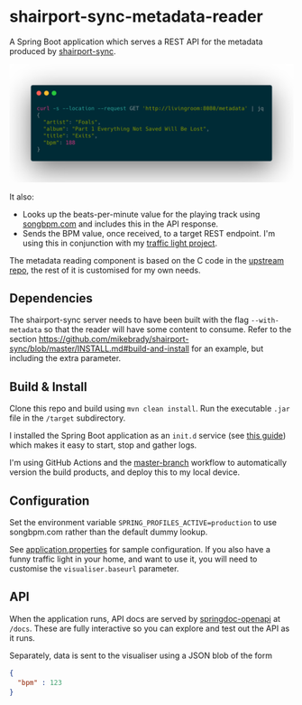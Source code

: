 # shairport-sync-metadata-reader

A Spring Boot application which serves a REST API for the metadata produced by [shairport-sync](https://github.com/mikebrady/shairport-sync).

![Screenshot of cURL usage](carbon.png)

It also:

* Looks up the beats-per-minute value for the playing track using [songbpm.com](https://songbpm.com/) and includes this in the API response.
* Sends the BPM value, once received, to a target REST endpoint. I'm using this in conjunction with my [traffic light project](https://github.com/skhg/traffic-light-controller). 

The metadata reading component is based on the C code in the [upstream repo](https://github.com/mikebrady/shairport-sync-metadata-reader), the rest of it is customised for my own needs.

## Dependencies
The shairport-sync server needs to have been built with the flag `--with-metadata` so that the reader will have some content to consume. Refer to the section https://github.com/mikebrady/shairport-sync/blob/master/INSTALL.md#build-and-install for an example, but including the extra parameter.
  
## Build & Install
Clone this repo and build using `mvn clean install`. Run the executable `.jar` file in the `/target` subdirectory.

I installed the Spring Boot application as an `init.d` service (see [this guide](https://docs.spring.io/spring-boot/docs/current/reference/html/deployment.html#deployment-initd-service)) which makes it easy to start, stop and gather logs.

I'm using GitHub Actions and the [master-branch](./.github/workflows/master-branch.yml) workflow to automatically version the build products, and deploy this to my local device.

## Configuration
Set the environment variable `SPRING_PROFILES_ACTIVE=production` to use songbpm.com rather than the default dummy lookup.

See [application.properties](./src/main/resources/application.properties) for sample configuration. If you also have a funny traffic light in your home, and want to use it, you will need to customise the `visualiser.baseurl` parameter. 

## API
When the application runs, API docs are served by [springdoc-openapi](https://springdoc.org/) at `/docs`. These are fully interactive so you can explore and test out the API as it runs.

Separately, data is sent to the visualiser using a JSON blob of the form

```json
{
  "bpm" : 123
}
```
